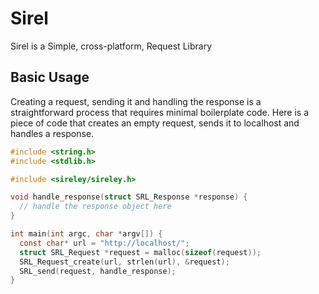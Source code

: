 # Sirel

Sirel is a Simple, cross-platform, Request Library

## Basic Usage

Creating a request, sending it and handling the response is a straightforward process that requires minimal boilerplate code.
Here is a piece of code that creates an empty request, sends it to localhost and handles a response.

```c
#include <string.h>
#include <stdlib.h>

#include <sireley/sireley.h>

void handle_response(struct SRL_Response *response) {
  // handle the response object here
}

int main(int argc, char *argv[]) {
  const char* url = "http://localhost/";
  struct SRL_Request *request = malloc(sizeof(request));
  SRL_Request_create(url, strlen(url), &request);
  SRL_send(request, handle_response);
}
```
